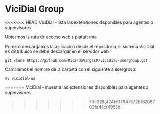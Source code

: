 # ViciDial Group
<<<<<<< HEAD
ViciDial - lista las extensiones disponibles para agentes o supervisores


Ubicamos la ruta de acceso web a plataforma 

Primero descargamos la aplicacion desde el repositorio, si sistema ViciDial es distribuido se debe descargar en el servidor web

```
git clone https://github.com/RicardoVargasM/vicidial-usergroup.git

```
Cambiamos el nombre de la carpeta con el siguiente a usergroup:

```
mv vicidial-us
```
=======
ViciDial - muestra las extensiones disponibles para agentes o supervisores

>>>>>>> 73e329af24b5f7947872bf6208703fa46cf4955b
